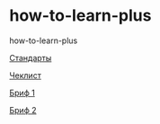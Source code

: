 # how-to-learn-plus
how-to-learn-plus

[Стандарты](https://code.s3.yandex.net/web-developer/static/design-rules/index.html)

[Чеклист](https://code.s3.yandex.net/web-developer/checklists-pdf/web-plus/checklist-1.pdf)

[Бриф 1](https://code.s3.yandex.net/web-plus/project-1/sprint-1-brief.pdf)

[Бриф 2](https://code.s3.yandex.net/web-plus/project-1/sprint-2-brief.pdf)
